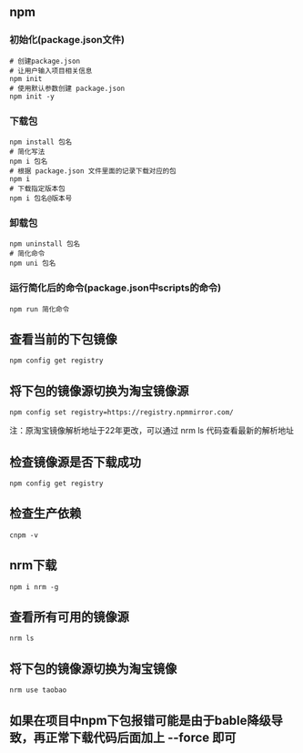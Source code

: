## npm

### 初始化(package.json文件)

```shell
# 创建package.json
# 让用户输入项目相关信息
npm init
# 使用默认参数创建 package.json
npm init -y
```



### 下载包

```shell
npm install 包名
# 简化写法
npm i 包名
# 根据 package.json 文件里面的记录下载对应的包
npm i
# 下载指定版本包
npm i 包名@版本号
```



### 卸载包

```shell
npm uninstall 包名
# 简化命令
npm uni 包名
```



### 运行简化后的命令(package.json中scripts的命令)

```shell
npm run 简化命令
```

## 查看当前的下包镜像

```node
npm config get registry
```

## 将下包的镜像源切换为淘宝镜像源

```
npm config set registry=https://registry.npmmirror.com/
```

注：原淘宝镜像解析地址于22年更改，可以通过  nrm ls  代码查看最新的解析地址

## 检查镜像源是否下载成功

```
npm config get registry
```

## 检查生产依赖

```
cnpm -v
```

## nrm下载

```
npm i nrm -g
```

## 查看所有可用的镜像源

```
nrm ls
```

## 将下包的镜像源切换为淘宝镜像

```
nrm use taobao
```


## 如果在项目中npm下包报错可能是由于bable降级导致，再正常下载代码后面加上  --force   即可







